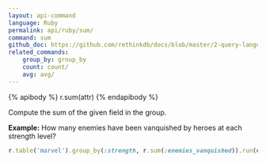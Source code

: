 ```yaml
---
layout: api-command 
language: Ruby
permalink: api/ruby/sum/
command: sum
github_doc: https://github.com/rethinkdb/docs/blob/master/2-query-language/api/ruby/aggregators/sum.md
related_commands:
    group_by: group_by
    count: count/
    avg: avg/
---
```


{% apibody %}
r.sum(attr)
{% endapibody %}

Compute the sum of the given field in the group.

__Example:__ How many enemies have been vanquished by heroes at each strength level?

```rb
r.table('marvel').group_by(:strength, r.sum(:enemies_vanquished)).run(conn)
```


